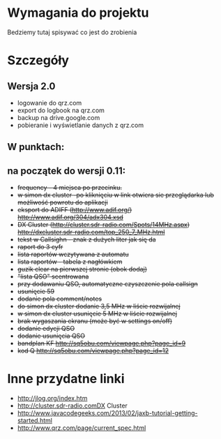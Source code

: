 # Wymagania do projektu #

Bedziemy tutaj spisywać co jest do zrobienia


# Szczegóły #

## Wersja 2.0 ##

  * logowanie do qrz.com
  * export do logbook na qrz.com
  * backup na drive.google.com
  * pobieranie i wyświetlanie danych z qrz.com


## W punktach: ##
## na początek do wersji 0.11: ##
  * ~~frequency - 4 miejsca po przecinku.~~
  * ~~w simon dx cluster -po kliknięciu w link otwiera sie przeglądarka lub możliwość powrotu do aplikacji~~
  * ~~eksport do ADIFF (http://www.adif.org/) http://www.adif.org/304/adx304.xsd~~
  * ~~DX Cluster (http://cluster.sdr-radio.com/Spots/14MHz.aspx) http://dxcluster.sdr-radio.com/top_250_7_MHz.html~~
  * ~~tekst w Callsighn - znak z dużych liter jak się da~~
  * ~~raport do 3 cyfr~~
  * ~~lista raportów wczytywana z automatu~~
  * ~~lista raportów - tabela z nagłówkiem~~
  * ~~guzik clear na pierwszej stronie (obok dodaj)~~
  * ~~"lista QSO" scentrowana~~
  * ~~przy dodawaniu QSO, automatyczne czyszczenie pola callsign~~
  * ~~usunięcie 59~~
  * ~~dodanie pola comment/notes~~
  * ~~do simon dx cluster dodanie 3,5 MHz w liście rozwijalnej~~
  * ~~w simon dx cluster usunięcie 5 MHz w liście rozwijalnej~~
  * ~~brak wygaszania ekranu (może być w settings on/off)~~
  * ~~dodanie edycji QSO~~
  * ~~dodanie usunięcia QSO~~
  * ~~bandplan KF http://sq5obu.com/viewpage.php?page_id=9~~
  * ~~kod Q http://sq5obu.com/viewpage.php?page_id=12~~
# Inne przydatne linki #

  * http://jlog.org/index.htm
  * http://cluster.sdr-radio.comDX Cluster
  * http://www.javacodegeeks.com/2013/02/jaxb-tutorial-getting-started.html
  * http://www.qrz.com/page/current_spec.html